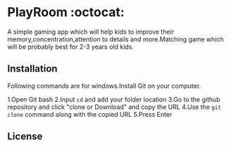# PlayRoom  :octocat:

A simple gaming app which will help kids to improve their memory,concentration,attention to details and more.Matching game which will be probably best for 2-3 years old kids.

## **Installation**

Following commands are for windows.Install Git on your computer.

1.Open Git bash
2.Input `cd` and add your folder location
3.Go to the github repository and click "clone or Download" and copy the URL
4.Use the `git clone` command along with the copied URL
5.Press Enter 

## **License**

